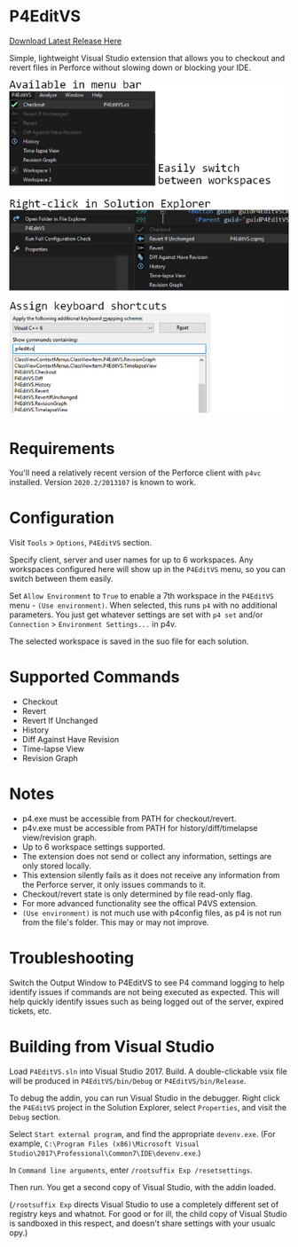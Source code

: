 # P4EditVS

[Download Latest Release Here](https://github.com/SimpsonGSD/P4EditVS/releases/tag/v1.5)

Simple, lightweight Visual Studio extension that allows you to checkout and revert files in Perforce without slowing down or blocking your IDE. 

![alt text](Screenshot.png "Example")

# Requirements

You'll need a relatively recent version of the Perforce client with
`p4vc` installed. Version `2020.2/2013107` is known to work.

# Configuration

Visit `Tools` > `Options`, `P4EditVS` section.

Specify client, server and user names for up to 6 workspaces. Any
workspaces configured here will show up in the `P4EditVS` menu, so you
can switch between them easily.

Set `Allow Environment` to `True` to enable a 7th workspace in the
`P4EditVS` menu - `(Use environment)`. When selected, this runs `p4`
with no additional parameters. You just get whatever settings are set
with `p4 set` and/or `Connection` > `Environment Settings...` in p4v.

The selected workspace is saved in the suo file for each solution.

# Supported Commands

* Checkout
* Revert
* Revert If Unchanged
* History
* Diff Against Have Revision
* Time-lapse View
* Revision Graph

# Notes

* p4.exe must be accessible from PATH for checkout/revert.
* p4v.exe must be accessible from PATH for history/diff/timelapse view/revision graph.
* Up to 6 workspace settings supported.
* The extension does not send or collect any information, settings are only stored locally. 
* This extension silently fails as it does not receive any information from the Perforce server, it only issues commands to it.
* Checkout/revert state is only determined by file read-only flag.
* For more advanced functionality see the offical P4VS extension.
* `(Use environment)` is not much use with p4config files, as p4 is
  not run from the file's folder. This may or may not improve.

# Troubleshooting

Switch the Output Window to P4EditVS to see P4 command logging to help identify issues if commands are not being executed as expected. 
This will help quickly identify issues such as being logged out of the server, expired tickets, etc.

# Building from Visual Studio

Load `P4EditVS.sln` into Visual Studio 2017. Build. A double-clickable
vsix file will be produced in `P4EditVS/bin/Debug` or
`P4EditVS/bin/Release`.

To debug the addin, you can run Visual Studio in the debugger. Right
click the `P4EditVS` project in the Solution Explorer, select
`Properties`, and visit the `Debug` section.

Select `Start external program`, and find the appropriate
`devenv.exe`. (For example, `C:\Program Files (x86)\Microsoft Visual
Studio\2017\Professional\Common7\IDE\devenv.exe`.)

In `Command line arguments`, enter `/rootsuffix Exp /resetsettings`.

Then run. You get a second copy of Visual Studio, with the addin
loaded.

(`/rootsuffix Exp` directs Visual Studio to use a completely different
set of registry keys and whatnot. For good or for ill, the child copy
of Visual Studio is sandboxed in this respect, and doesn't share
settings with your usualc opy.)
